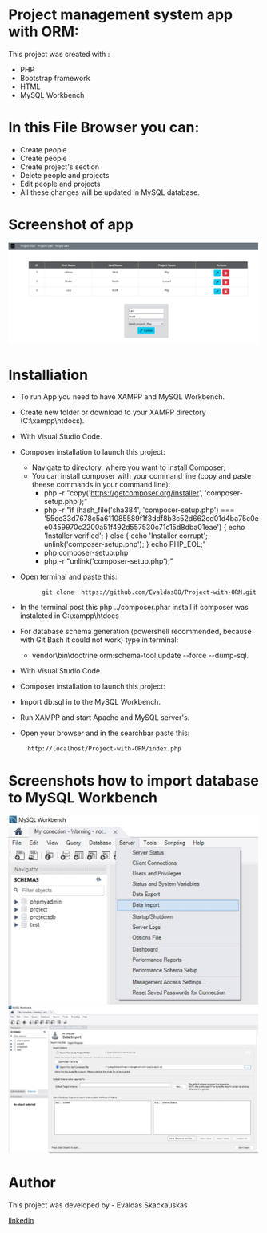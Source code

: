 # Project management system app with ORM:

This project was created with :
    
* PHP
* Bootstrap framework
* HTML
* MySQL Workbench 

# In this File Browser  you can:

* Create people
* Create people
* Create project's section
* Delete people and projects
* Edit people and projects
* All these changes will be updated in MySQL database.

#  Screenshot of app
<p float="left">
    <img src="src\views\images\image1.png" width="500" >     
 </p> 

# Installiation

* To run App you need to have XAMPP and MySQL Workbench.
* Create new folder  or download to your XAMPP directory (C:\xampp\htdocs). 
* With Visual Studio Code.
* Composer installation to launch this project:
    * Navigate to directory, where you want to install Composer;
    * You can install composer with your command line (copy and paste theese commands in your command line):
        * php -r "copy('https://getcomposer.org/installer', 'composer-setup.php');"
       * php -r "if (hash_file('sha384', 'composer-setup.php') === '55ce33d7678c5a611085589f1f3ddf8b3c52d662cd01d4ba75c0ee0459970c2200a51f492d557530c71c15d8dba01eae') { echo 'Installer verified'; } else { echo 'Installer corrupt'; unlink('composer-setup.php'); } echo PHP_EOL;"
       * php composer-setup.php
       * php -r "unlink('composer-setup.php');"

* Open terminal and paste this:

            git clone  https://github.com/Evaldas88/Project-with-ORM.git  
* In the terminal post this     php ../composer.phar install  if composer was instaleted in C:\xampp\htdocs
* For database schema generation (powershell recommended, because with Git Bash it could not work) type in terminal:

   * vendor\bin\doctrine orm:schema-tool:update --force --dump-sql.

* With Visual Studio Code.
* Composer installation to launch this project:
* Import db.sql in to the MySQL Workbench.
* Run XAMPP and start Apache and MySQL server's.
* Open your browser and in the searchbar paste this:

        http://localhost/Project-with-ORM/index.php 

#  Screenshots how to import database to MySQL Workbench

<p float="left">
    <img src="src\views\images\import.jpg" width="500" >     
    <img src="src\views\images\import1.jpg" width="500" > 
</p> 



# Author

This project was developed by  - Evaldas Skackauskas 

<a href="https://www.linkedin.com/in/evaldas-skackauskas-35505516a/">linkedin</a>
